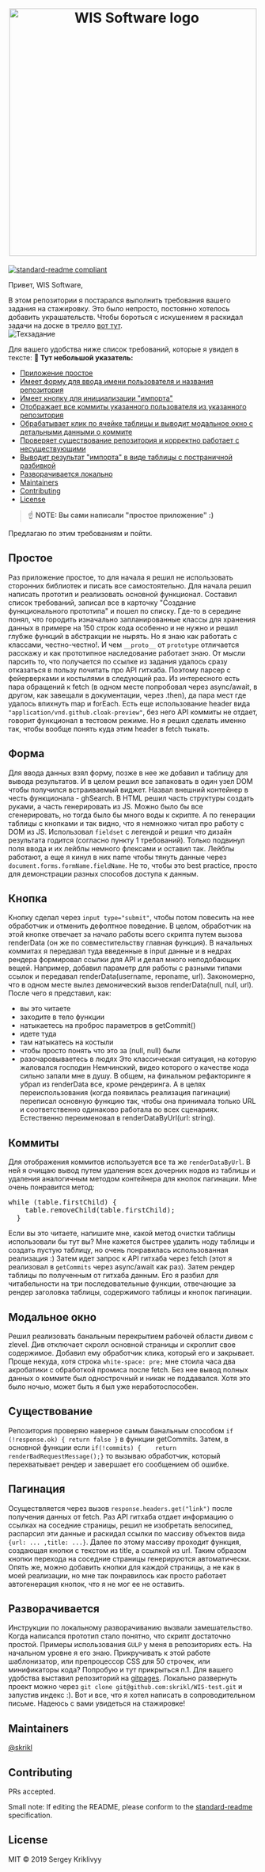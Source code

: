<h1 align="center">
  <img src="https://pp.userapi.com/c847220/v847220098/57089/WOkzRuKQ6tQ.jpg" alt="WIS Software logo" width="500">
</h1>

[![standard-readme compliant](https://img.shields.io/badge/standard--readme-OK-green.svg?style=flat-square)](https://github.com/RichardLitt/standard-readme)

Привет, WIS Software,

В этом репозитории я постарался выполнить требования вашего задания на стажировку. Это было непросто, постоянно хотелось добавить украшательств. Чтобы бороться с искушением я раскидал задачи на доске в трелло [вот тут](https://trello.com/b/X0NsnILV/wis).  
![Техзадание](readme/task.png)  
  
Для вашего удобства ниже список требований, которые я увидел в тексте:
**📖 Тут небольшой указатель:** 
- [Приложение простое](#простое)
- [Имеет форму для ввода имени пользователя и названия репозитория](#форма)
- [Имеет кнопку для инициализации "импорта"](#кнопка)
- [Отображает все коммиты указанного пользователя из указанного репозитория](#коммиты)
- [Обрабатывает клик по ячейке таблицы и выводит модальное окно с детальными данными о коммите](#модальное-окно)
- [Проверяет существование репозитория и корректно работает с несуществующими](#существование)
- [Выводит результат "импорта" в виде таблицы с постраничной разбивкой](#пагинация)
- [Разворачивается локально](#разворачивается)
- [Maintainers](#maintainers)
- [Contributing](#contributing)
- [License](#license)

> ☝ **NOTE: Вы сами написали "простое приложение" :)**

Предлагаю по этим требованиям и пойти.

## Простое
Раз приложение простое, то для начала я решил не использовать сторонних библиотек и писать все самостоятельно. Для начала решил написать прототип и реализовать основной функционал. Составил список требований, записал все в карточку "Создание функционального прототипа" и пошел по списку. Где-то в середине понял, что городить изначально запланированные классы для хранения данных в примере на 150 строк кода особенно и не нужно и решил глубже функций в абстракции не нырять. Но я знаю как работать с классами, честно-честно!. И чем `__proto__` от `prototype` отличается расскажу и как прототипное наследование работает знаю. 
От мысли парсить то, что получается по ссылке из задания удалось сразу отказаться в пользу почитать про API гитхаба. Поэтому парсер с фейерверками и костылями в следующий раз. Из интересного есть пара обращений к fetch (в одном месте попробовал через async/await, в другом, как завещали в документации, через .then), да пара мест где удалось впихнуть map и forEach. Есть еще использование header вида `"application/vnd.github.cloak-preview"`, без него API коммиты не отдает, говорит функционал в тестовом режиме. Но я решил сделать именно так, чтобы вообще понять куда этим header в fetch тыкать. 

## Форма
Для ввода данных взял форму, позже в нее же добавил и таблицу для вывода результатов. И в целом решил все запаковать в один узел DOM чтобы получился встраиваемый виджет. Назвал внешний контейнер в честь функционала - ghSearch. В HTML решил часть структуры создать руками, а часть генерировать из JS. Можно было бы все сгенерировать, но тогда было бы много воды к скрипте. А по генерации таблицы с кнопками и так видно, что я немножко читал про работу с DOM из JS.
Использовал `fieldset` с легендой и решил что дизайн результата годится (согласно пункту 1 требований). Только подвинул поля ввода и их лейблы немного флексами и оставил так. Лейблы работают, а еще я кинул в них name чтобы тянуть данные через `document.forms.formName.fieldName`. Не то, чтобы это best practice, просто для демонстрации разных способов доступа к данным.

## Кнопка
Кнопку сделал через `input type="submit"`, чтобы потом повесить на нее обработчик и отменить дефолтное поведение. В целом, обработчик на этой кнопке отвечает за начало работы всего скрипта путем вызова renderData (он же по совместительству главная функция). В начальных коммитах я передавал туда введенные в input данные и в недрах рендера формировал ссылки для API и делал много неподобающих вещей. Например, добавил параметр для работы с разными типами ссылок и передавал renderData(username, reponame, url). Закономерно, что в одном месте вылез демонический вызов renderData(null, null, url). После чего я представил, как:
- вы это читаете
- заходите в тело функции
- натыкаетесь на проброс параметров в getCommit()
- идете туда
- там натыкатесь на костыли
- чтобы просто понять что это за (null, null) были
- разочаровываетесь в людях
Это классическая ситуация, на которую жаловался господин Немчинский, видео которого о качестве кода сильно запали мне в душу.
В общем, на финальном рефакторинге я убрал из renderData все, кроме рендеринга. А в целях переиспользования (когда появилась реализация пагинации) переписал основную функцию так, чтобы она принимала только URL и соответственно одинаково работала во всех сценариях. Естественно переименовал в renderDataByUrl(url: string).

## Коммиты
Для отображения коммитов используется все та же `renderDataByUrl`. В ней я очищаю вывод путем удаления всех дочерних нодов из таблицы и удаления аналогичным методом контейнера для кнопок пагинации. Мне очень понравится метод:
<pre>
while (table.firstChild) {
    table.removeChild(table.firstChild);
  }  
</pre>
Если вы это читаете, напишите мне, какой метод очистки таблицы использовали бы тут вы? Мне кажется быстрее удалить ноду таблицы и создать пустую таблицу, но очень понравилась использованная реализация :)
Затем идет запрос к API гитхаба через fetch (этот я реализовал в `getCommits` через asynс/await как раз).
Затем рендер таблицы по полученным от гитхаба данным. Его я разбил для читабельности на три последовательные функции, отвечающие за рендер заголовка таблицы, содержимого таблицы и кнопок пагинации. 

## Модальное окно
Решил реализовать банальным перекрытием рабочей области дивом с zlevel. Див отключает скролл основной страницы и скроллит свое содержимое. Добавил ему обработчик клика, который его и закрывает. Проще некуда, хотя строка `white-space: pre;` мне стоила часа два акробатики с обработкой промиса после fetch. Без нее вывод полных данных о коммите был однострочный и никак не поддавался. Хотя это было ночью, может быть я был уже неработоспособен.

## Существование
Репозитория проверяю наверное самым банальным способом `if (!response.ok) { return false }` в функции getCommits. Затем, в основной функции если `if(!commits) {    return renderBadRequestMessage();}` то вызываю обработчик, который перехватывает рендер и завершает его сообщением об ошибке.

## Пагинация
Осуществляется через вызов `response.headers.get("link")` после получения данных от fetch. Раз API гитхаба отдает информацию о ссылках на соседние страницы, решил не изобретать велосипед, распарсил эти данные и раскидал ссылки по массиву объектов вида `{url: ... ,title: ...}`. Далее по этому массиву проходит функция, создающая кнопки с текстом из title, а ссылкой из url. Таким образом кнопки перехода на соседние страницы генерируются автоматически. Опять же, можно добавить кнопки для каждой страницы, а не как в моей реализации, но мне так понравилось как просто работает автогенерация кнопок, что я не мог ее не оставить.

## Разворачивается
Инструкции по локальному разворачиванию вызвали замешательство. Когда написался прототип стало понятно, что скрипт достаточно простой. Примеры использования `GULP` у меня в репозиториях есть. На начальном уровне я его знаю. Прикручивать к этой работе шаблонизатор, или препроцессор CSS для 50 строчек, или минификаторы кода? Попробую и тут прикрыться п.1. 
Для вашего удобства выставил репозиторий на [gitpages](https://skrikl.github.io/WIS-test/). Локально развернуть проект можно через `git clone git@github.com:skrikl/WIS-test.git` и запустив индекс :). 
Вот и все, что я хотел написать в сопроводительном письме. 
Надеюсь с вами увидеться на стажировке!

## Maintainers

[@skrikl](https://github.com/skrikl)

## Contributing

PRs accepted.

Small note: If editing the README, please conform to the [standard-readme](https://github.com/RichardLitt/standard-readme) specification.

## License

MIT © 2019 Sergey Kriklivyy
